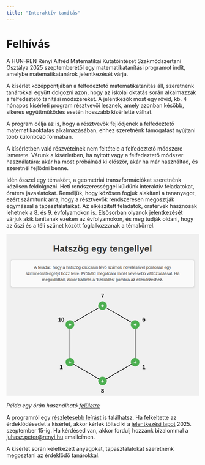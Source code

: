 ```yaml
---
title: "Interaktív tanítás"
---
```


# Felhívás

A HUN-REN Rényi Alfréd Matematikai Kutatóintézet Szakmódszertani Osztálya 2025 szeptemberétől egy matematikatanítási programot indít, amelybe matematikatanárok jelentkezését várja.

A kísérlet középpontjában a felfedeztető matematikatanítás áll, szeretnénk tanárokkal együtt dolgozni azon, hogy az iskolai oktatás során alkalmazzák a felfedeztető tanítási módszereket.
A jelentkezők most egy rövid, kb. 4 hónapos kísérleti program résztvevői lesznek, amely azonban később, sikeres együttműködés esetén hosszabb kísérletté válhat.

A program célja az is, hogy a résztvevők fejlődjenek a felfedeztető matematikaoktatás alkalmazásában, ehhez szeretnénk támogatást nyújtani több különböző formában. 

A kísérletben való részvételnek nem feltétele a felfedeztető módszere ismerete. Várunk a kísérletben, ha nyitott vagy a felfedeztető módszer használatára: akár ha most próbálnád ki először, akár ha már használtad, és szeretnél fejlődni benne.

Idén ősszel egy témakört, a geometriai transzformációkat szeretnénk közösen feldolgozni. 
Heti rendszerességgel küldünk interaktív feladatokat, óraterv javaslatokat. Reméljük, hogy közösen fogjuk alakítani a tananyagot, ezért számítunk arra, hogy a résztvevők rendszeresen megosztják egymással a tapasztalataikat. 
Az elkészített feladatok, óratervek hasznosak lehetnek a 8. és 9. évfolyamokon is. Elsősorban olyanok jelentkezését várjuk akik tanítanak ezeken az évfolyamokon, és meg tudják oldani, hogy az őszi és a téli szünet között foglalkozzanak a témakörrel.

![Hatszög egy tengellyel](../images/hatszog-egy-tengellyel.png "Hatszög egy tengellyel")

*Példa egy órán használható [felületre](https://felfedezteto-matematika.github.io/interaktiv-tanitas/problems/hatszog-egy-tengellyel.html)*

A programról egy [részletesebb leírást](https://felfedezteto-matematika.github.io/interaktiv-tanitas/about.md) is találhatsz. Ha felkeltette az érdeklődésedet a kísérlet, akkor kérlek töltsd ki a [jelentkezési lapot](https://forms.gle/JC12DRATg5buoCRL6) 2025. szeptember 15-ig. Ha kérdésed van, akkor fordulj hozzánk bizalommal a juhasz.peter@renyi.hu emailcímen.

A kísérlet során keletkezett anyagokat, tapasztalatokat szeretnénk megosztani az érdeklődő tanárokkal.
